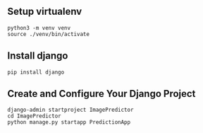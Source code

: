 ## Setup virtualenv
```
python3 -m venv venv
source ./venv/bin/activate
```

## Install django
```
pip install django
```

##  Create and Configure Your Django Project
```
django-admin startproject ImagePredictor
cd ImagePredictor
python manage.py startapp PredictionApp
```